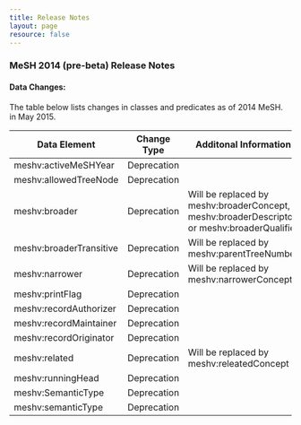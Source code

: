 ```yaml
---
title: Release Notes
layout: page
resource: false
---
```


### MeSH 2014 (pre-beta) Release Notes

#### Data Changes:
The table below lists changes in classes and predicates as of 2014 MeSH.  
in May 2015.

Data Element | Change Type | Additonal Information
------------ | ----------- | ---------------------
meshv:activeMeSHYear | Deprecation | 
meshv:allowedTreeNode | Deprecation |
meshv:broader | Deprecation | Will be replaced by meshv:broaderConcept, meshv:broaderDescriptor, or meshv:broaderQualifier
meshv:broaderTransitive | Deprecation | Will be replaced by meshv:parentTreeNumber 
meshv:narrower | Deprecation | Will be replaced by meshv:narrowerConcept
meshv:printFlag | Deprecation | 
meshv:recordAuthorizer | Deprecation |
meshv:recordMaintainer | Deprecation |
meshv:recordOriginator | Deprecation |
meshv:related | Deprecation | Will be replaced by meshv:releatedConcept
meshv:runningHead | Deprecation |
meshv:SemanticType | Deprecation |
meshv:semanticType | Deprecation |







